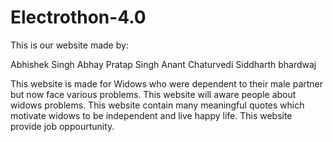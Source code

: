 # Electrothon-4.0
This is our website made by:


Abhishek Singh
Abhay Pratap Singh
Anant Chaturvedi
Siddharth bhardwaj




This website is made for Widows who were dependent to their male partner but now face various problems.
This website will aware people about widows problems.
This website contain many meaningful quotes which motivate widows to be independent and live happy life.
This website provide job oppourtunity.
